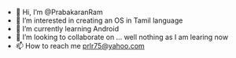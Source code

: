 - 👋 Hi, I’m @PrabakaranRam
- 👀 I’m interested in creating an OS in Tamil language
- 🌱 I’m currently learning  Android
- 💞️ I’m looking to collaborate on ... well  nothing as I am learing now
- 📫 How to reach me prlr75@yahoo.com

<!---
PrabakaranRam/PrabakaranRam is a ✨ special ✨ repository because its `README.md` (this file) appears on your GitHub profile.
You can click the Preview link to take a look at your changes.
--->
